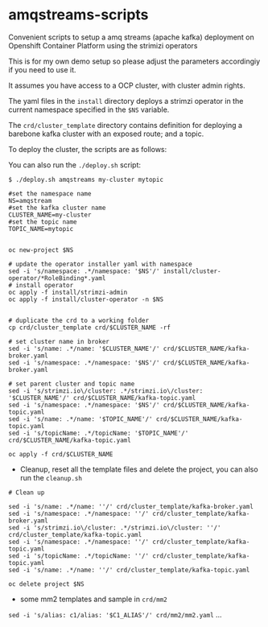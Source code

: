 # amqstreams-scripts

Convenient scripts to setup a amq streams (apache kafka) deployment on Openshift Container Platform using the strimizi operators

This is for my own demo setup so please adjust the parameters accordingiy if you need to use it.

It assumes you have access to a OCP cluster, with cluster admin rights.

The yaml files in the `install` directory deploys a strimzi operator in the current namespace specified in the `$NS` variable.

The `crd/cluster_template` directory contains definition for  deploying a barebone kafka cluster with an exposed route;  and a topic.

To deploy the cluster, the scripts are as follows:

You can also run the `./deploy.sh` script:

	$ ./deploy.sh amqstreams my-cluster mytopic 

```
#set the namespace name
NS=amqstream
#set the kafka cluster name
CLUSTER_NAME=my-cluster
#set the topic name
TOPIC_NAME=mytopic


oc new-project $NS

# update the operator installer yaml with namespace
sed -i 's/namespace: .*/namespace: '$NS'/' install/cluster-operator/*RoleBinding*.yaml
# install operator
oc apply -f install/strimzi-admin
oc apply -f install/cluster-operator -n $NS


# duplicate the crd to a working folder
cp crd/cluster_template crd/$CLUSTER_NAME -rf

# set cluster name in broker
sed -i 's/name: .*/name: '$CLUSTER_NAME'/' crd/$CLUSTER_NAME/kafka-broker.yaml
sed -i 's/namespace: .*/namespace: '$NS'/' crd/$CLUSTER_NAME/kafka-broker.yaml

# set parent cluster and topic name 
sed -i 's/strimzi.io\/cluster: .*/strimzi.io\/cluster: '$CLUSTER_NAME'/' crd/$CLUSTER_NAME/kafka-topic.yaml
sed -i 's/namespace: .*/namespace: '$NS'/' crd/$CLUSTER_NAME/kafka-topic.yaml
sed -i 's/name: .*/name: '$TOPIC_NAME'/' crd/$CLUSTER_NAME/kafka-topic.yaml
sed -i 's/topicName: .*/topicName: '$TOPIC_NAME'/' crd/$CLUSTER_NAME/kafka-topic.yaml

oc apply -f crd/$CLUSTER_NAME
```
- Cleanup, reset all the template files and delete the project, you can also run the `cleanup.sh`

```
# Clean up

sed -i 's/name: .*/name: ''/' crd/cluster_template/kafka-broker.yaml
sed -i 's/namespace: .*/namespace: ''/' crd/cluster_template/kafka-broker.yaml
sed -i 's/strimzi.io\/cluster: .*/strimzi.io\/cluster: ''/' crd/cluster_template/kafka-topic.yaml
sed -i 's/namespace: .*/namespace: ''/' crd/cluster_template/kafka-topic.yaml
sed -i 's/topicName: .*/topicName: ''/' crd/cluster_template/kafka-topic.yaml
sed -i 's/name: .*/name: ''/' crd/cluster_template/kafka-topic.yaml

oc delete project $NS
```
- some mm2 templates and sample  in `crd/mm2`

`sed -i 's/alias: c1/alias: '$C1_ALIAS'/' crd/mm2/mm2.yaml`   ... 

